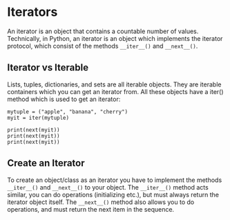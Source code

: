 # Iterators
An iterator is an object that contains a countable number of values.
Technically, in Python, an iterator is an object which implements the iterator protocol, which consist of the methods `__iter__()` and `__next__()`.

## Iterator vs Iterable
Lists, tuples, dictionaries, and sets are all iterable objects. They are iterable containers which you can get an iterator from.
All these objects have a iter() method which is used to get an iterator:
```
mytuple = ("apple", "banana", "cherry")
myit = iter(mytuple)

print(next(myit))
print(next(myit))
print(next(myit))
```

## Create an Iterator
To create an object/class as an iterator you have to implement the methods `__iter__()` and `__next__()` to your object.
The `__iter__()` method acts similar, you can do operations (initializing etc.), but must always return the iterator object itself.
The `__next__()` method also allows you to do operations, and must return the next item in the sequence.